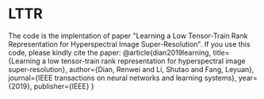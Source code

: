 # LTTR
The code is the implentation of paper "Learning a Low Tensor-Train Rank Representation for Hyperspectral Image Super-Resolution". 
If you use this code, please kindly cite the paper:
@article{dian2019learning,
  title={Learning a low tensor-train rank representation for hyperspectral image super-resolution},
  author={Dian, Renwei and Li, Shutao and Fang, Leyuan},
  journal={IEEE transactions on neural networks and learning systems},
  year={2019},
  publisher={IEEE}
}
